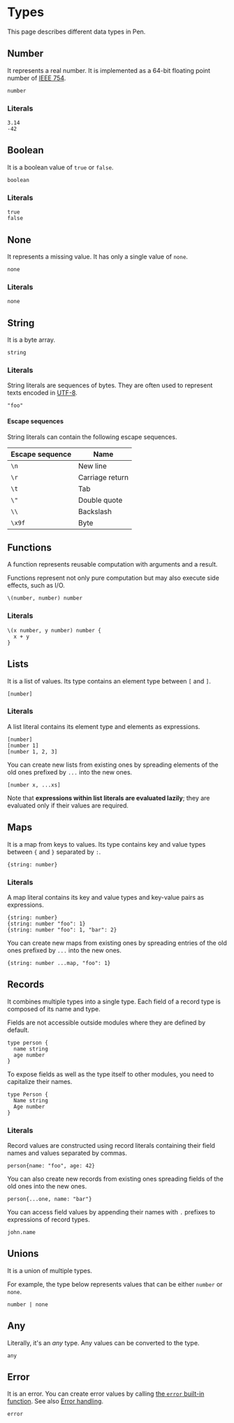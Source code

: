 # Types

This page describes different data types in Pen.

## Number

It represents a real number. It is implemented as a 64-bit floating point number of [IEEE 754](https://en.wikipedia.org/wiki/Double-precision_floating-point_format).

```pen
number
```

### Literals

```pen
3.14
-42
```

## Boolean

It is a boolean value of `true` or `false`.

```pen
boolean
```

### Literals

```pen
true
false
```

## None

It represents a missing value. It has only a single value of `none`.

```pen
none
```

### Literals

```pen
none
```

## String

It is a byte array.

```pen
string
```

### Literals

String literals are sequences of bytes. They are often used to represent texts encoded in [UTF-8](https://en.wikipedia.org/wiki/UTF-8).

```pen
"foo"
```

#### Escape sequences

String literals can contain the following escape sequences.

| Escape sequence | Name            |
| --------------- | --------------- |
| `\n`            | New line        |
| `\r`            | Carriage return |
| `\t`            | Tab             |
| `\"`            | Double quote    |
| `\\`            | Backslash       |
| `\x9f`          | Byte            |

## Functions

A function represents reusable computation with arguments and a result.

Functions represent not only pure computation but may also execute side effects, such as I/O.

```pen
\(number, number) number
```

### Literals

```pen
\(x number, y number) number {
  x + y
}
```

## Lists

It is a list of values. Its type contains an element type between `[` and `]`.

```pen
[number]
```

### Literals

A list literal contains its element type and elements as expressions.

```pen
[number]
[number 1]
[number 1, 2, 3]
```

You can create new lists from existing ones by spreading elements of the old ones prefixed by `...` into the new ones.

```pen
[number x, ...xs]
```

Note that **expressions within list literals are evaluated lazily**; they are evaluated only if their values are required.

## Maps

It is a map from keys to values. Its type contains key and value types between `{` and `}` separated by `:`.

```pen
{string: number}
```

### Literals

A map literal contains its key and value types and key-value pairs as expressions.

```pen
{string: number}
{string: number "foo": 1}
{string: number "foo": 1, "bar": 2}
```

You can create new maps from existing ones by spreading entries of the old ones prefixed by `...` into the new ones.

```pen
{string: number ...map, "foo": 1}
```

## Records

It combines multiple types into a single type. Each field of a record type is composed of its name and type.

Fields are not accessible outside modules where they are defined by default.

```pen
type person {
  name string
  age number
}
```

To expose fields as well as the type itself to other modules, you need to capitalize their names.

```pen
type Person {
  Name string
  Age number
}
```

### Literals

Record values are constructed using record literals containing their field names and values separated by commas.

```pen
person{name: "foo", age: 42}
```

You can also create new records from existing ones spreading fields of the old ones into the new ones.

```pen
person{...one, name: "bar"}
```

You can access field values by appending their names with `.` prefixes to expressions of record types.

```pen
john.name
```

## Unions

It is a union of multiple types.

For example, the type below represents values that can be either `number` or `none`.

```pen
number | none
```

## Any

Literally, it's an _any_ type. Any values can be converted to the type.

```pen
any
```

## Error

It is an error. You can create error values by calling [the `error` built-in function](built-ins.md#error). See also [Error handling](syntax.md#error-handling).

```pen
error
```
